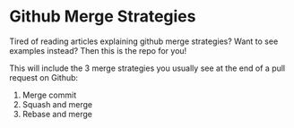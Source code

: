# Github Merge Strategies

Tired of reading articles explaining github merge strategies? Want to see examples instead? Then this is the repo for you!

This will include the 3 merge strategies you usually see at the end of a pull request on Github:

1. Merge commit
1. Squash and merge
1. Rebase and merge